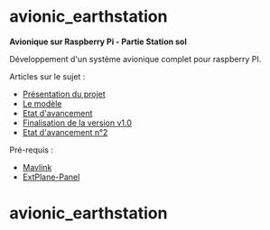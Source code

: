 # avionic_earthstation
  
__Avionique sur Raspberry Pi - Partie Station sol__

Développement d'un système avionique complet pour raspberry PI.  
  
Articles sur le sujet :  
- [Présentation du projet](https://medium.com/@deletom/projet-avionique-pr%C3%A9sentation-f9af9e9d1aae)
- [Le modèle](https://medium.com/@deletom/projet-avionique-le-mod%C3%A8le-c2984ce23c3e)
- [Etat d'avancement](https://medium.com/@deletom/projet-avionique-etat-davancement-ac80b06f38f0)
- [Finalisation de la version v1.0](https://medium.com/@deletom/projet-avionique-finalisation-de-la-v1-0-17cbbb5a1abd)
- [Etat d'avancement n°2](https://medium.com/@deletom/projet-avionique-etat-davancement-n-2-23f367ea825d)
  
Pré-requis : 
- [Mavlink](https://github.com/mavlink)
- [ExtPlane-Panel](https://github.com/vranki/ExtPlane-Panel)
# avionic_earthstation
